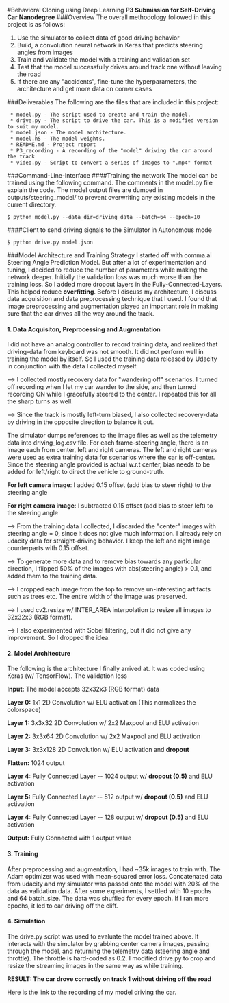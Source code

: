#Behavioral Cloning using Deep Learning
**P3 Submission for Self-Driving Car Nanodegree**
###Overview
The overall methodology followed in this project is as follows:
 1. Use the simulator to collect data of good driving behavior
 2. Build, a convolution neural network in Keras that predicts steering angles from images
 3. Train and validate the model with a training and validation set
 4. Test that the model successfully drives around track one without leaving the road
 5. If there are any "accidents", fine-tune the hyperparameters, the architecture and get more data on corner cases
 
###Deliverables
The following are the files that are included in this project:
 
     * model.py - The script used to create and train the model.
     * drive.py - The script to drive the car. This is a modified version to suit my model.
     * model.json - The model architecture.
     * model.h5 - The model weights.
     * README.md - Project report
     * P3_recording - A recording of the "model" driving the car around the track
     * video.py - Script to convert a series of images to ".mp4" format
     
###Command-Line-Interface
####Training the network
The model can be trained using the following command. The comments in the model.py file explain the code. The model output files are dumped in outputs/steering_model/ to prevent overwriting any existing models in the current directory.

`$ python model.py --data_dir=driving_data --batch=64 --epoch=10`

####Client to send driving signals to the Simulator in Autonomous mode

`$ python drive.py model.json`

###Model Architecture and Training Strategy
I started off with comma.ai Steering Angle Prediction Model. But after a lot of experimentation and tuning, I decided to reduce the number of parameters while making the network deeper. Initially the validation loss was much worse than the training loss. So I added more dropout layers in the Fully-Connected-Layers. This helped reduce **overfitting**. Before I discuss my architecture, I discuss data acquisition and data preprocessing technique that I used. I found that image preprocessing and augmentation played an important role in making sure that the car drives all the way around the track. 

#### 1. Data Acquisiton, Preprocessing and Augmentation
I did not have an analog controller to record training data, and realized that driving-data from keyboard was not smooth. It did not perform well in training the model by itself. So I used the training data released by Udacity in conjunction with the data I collected myself. 

--> I collected mostly recovery data for "wandering off" scenarios. I turned off recording when I let my car wander to the side, and then turned recording ON while I gracefully steered to the center. I repeated this for all the sharp turns as well.
    
--> Since the track is mostly left-turn biased, I also collected recovery-data by driving in the opposite direction to balance it out.

The simulator dumps references to the image files as well as the telemetry data into driving_log.csv file. For each frame-steering angle, there is an image each from center, left and right cameras. The left and right cameras were used as extra training data for scenarios where the car is off-center. Since the steering angle provided is actual w.r.t center, bias needs to be added for left/right to direct the vehicle to ground-truth.

   **For left camera image**: I added 0.15 offset (add bias to steer right) to the steering angle
   
   **For right camera image**: I subtracted 0.15 offset (add bias to steer left) to the steering angle
   
--> From the training data I collected, I discarded the "center" images with steering angle = 0, since it does not give much information. I already rely on udacity data for straight-driving behavior. I keep the left and right image counterparts with 0.15 offset.
   
--> To generate more data and to remove bias towards any particular direction, I flipped 50% of the images with abs(steering angle) > 0.1, and added them to the training data.

--> I cropped each image from the top to remove un-interesting artifacts such as trees etc. The entire width of the image was preserved.

--> I used cv2.resize w/ INTER_AREA interpolation to resize all images to 32x32x3 (RGB format).

--> I also experimented with Sobel filtering, but it did not give any improvement. So I dropped the idea.

#### 2. Model Architecture

The following is the architecture I finally arrived at. It was coded using Keras (w/ TensorFlow). The validation loss

**Input:** The model accepts 32x32x3 (RGB format) data

**Layer 0:** 1x1 2D Convolution w/ ELU activation (This normalizes the colorspace)

**Layer 1:** 3x3x32 2D Convolution w/ 2x2 Maxpool and ELU activation

**Layer 2:** 3x3x64 2D Convolution w/ 2x2 Maxpool and ELU activation

**Layer 3:** 3x3x128 2D Convolution w/ ELU activation and **dropout**

**Flatten:** 1024 output

**Layer 4:** Fully Connected Layer -- 1024 output w/ **dropout (0.5)** and ELU activation

**Layer 5:** Fully Connected Layer -- 512 output w/ **dropout (0.5)** and ELU activation

**Layer 4:** Fully Connected Layer -- 128 output w/ **dropout (0.5)** and ELU activation

**Output:** Fully Connected with 1 output value


#### 3. Training

After preprocessing and augmentation, I had ~35k images to train with. The Adam optimizer was used with mean-squared error loss. Concatenated data from udacity and my simulator was passed onto the model with 20% of the data as validation data. After some experiments, I settled with 10 epochs and 64 batch_size. The data was shuffled for every epoch. If I ran more epochs, it led to car driving off the cliff.

#### 4. Simulation

The drive.py script was used to evaluate the model trained above. It interacts with the simulator by grabbing center camera images, passing through the model, and returning the telemetry data (steering angle and throttle). The throttle is hard-coded as 0.2. I modified drive.py to crop and resize the streaming images in the same way as while training.

**RESULT: The car drove correctly on track 1 without driving off the road**

Here is the link to the recording of my model driving the car.


